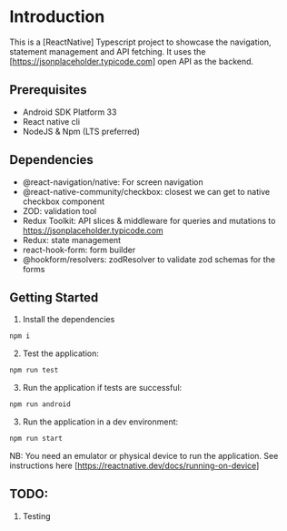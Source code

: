 # Introduction
This is a [ReactNative] Typescript project to showcase the navigation, statement management and API fetching.
It uses the [https://jsonplaceholder.typicode.com] open API as the backend.

## Prerequisites
- Android SDK Platform 33
- React native cli
- NodeJS & Npm (LTS preferred)

## Dependencies
- @react-navigation/native: For screen navigation
- @react-native-community/checkbox: closest we can get to native checkbox component
- ZOD: validation tool
- Redux Toolkit: API slices & middleware for queries and mutations to https://jsonplaceholder.typicode.com
- Redux: state management
- react-hook-form: form builder
- @hookform/resolvers: zodResolver to validate zod schemas for the forms

## Getting Started

1. Install the dependencies
```bash
npm i
```
2. Test the application:
```bash
npm run test
```
3. Run the application if tests are successful:
```bash
npm run android 
```
3. Run the application in a dev environment:
```bash
npm run start 
```

NB: You need an emulator or physical device to run the application. See instructions here [https://reactnative.dev/docs/running-on-device]

## TODO:
1. Testing